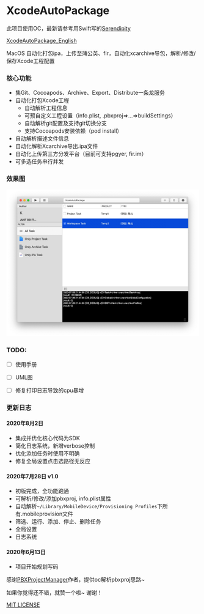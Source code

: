 # XcodeAutoPackage
此项目使用OC，最新请参考用Swift写的[Serendipity](https://github.com/DanielHusx/Serendipity)

[XcodeAutoPackage_English](README_EN.md)

MacOS 自动化打包ipa，上传至蒲公英、fir，自动化xcarchive导包，解析/修改/保存Xcode工程配置



### 核心功能

- 集Git、Cocoapods、Archive、Export、Distribute一条龙服务
- 自动化打包Xcode工程
  - 自动解析工程信息
  - 可预自定义工程设置（info.plist, .pbxproj=>...=>buildSettings）
  - 自动解析git配置及支持git切换分支
  - 支持Cocoapods安装依赖（pod install）
- 自动解析描述文件信息
- 自动化解析Xcarchive导出.ipa文件
- 自动化上传第三方分发平台（目前可支持pgyer, fir.im）
- 可多选任务串行并发



### 效果图

![main](Resource/main.jpg)

### TODO:

- [ ] 使用手册

- [ ] UML图

- [ ] 修复打印日志导致的cpu暴增



### 更新日志

#### 2020年8月2日

- 集成并优化核心代码为SDK
- 简化日志系统，新增verbose控制
- 优化添加任务时使用不明确
- 修复全局设置点击选路径无反应

#### 2020年7月28日 v1.0

- 初版完成，全功能跑通
- 可解析/修改/添加pbxproj, info.plist属性
- 自动解析`~/Library/MobileDevice/Provisioning Profiles`下所有.mobileprovision文件
- 筛选、运行、添加、停止、删除任务
- 全局设置
- 日志系统

#### 2020年6月13日

- 项目开始规划写码







感谢[PBXProjectManager](https://github.com/JinhuiLu/PBXProjectManager)作者，提供oc解析pbxproj思路~



如果你觉得还不错，就赞一个啦~ 谢谢！

[MIT LICENSE](LICENSE)
